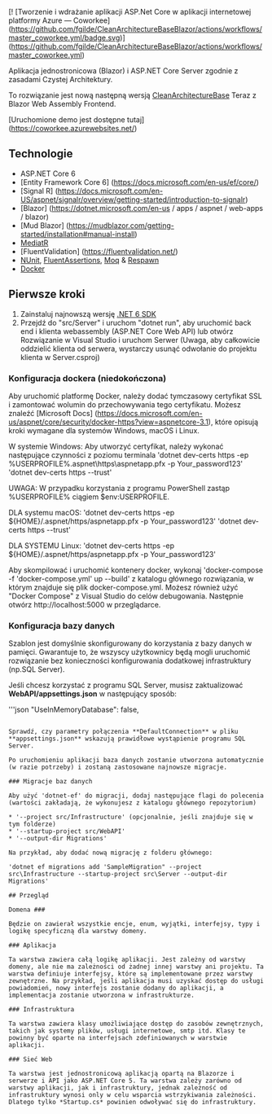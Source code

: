 [! [Tworzenie i wdrażanie aplikacji ASP.Net Core w aplikacji internetowej platformy Azure — Coworkee] (https://github.com/fgilde/CleanArchitectureBaseBlazor/actions/workflows/master_coworkee.yml/badge.svg)] (https://github.com/fgilde/CleanArchitectureBaseBlazor/actions/workflows/master_coworkee.yml)

Aplikacja jednostronicowa (Blazor) i ASP.NET Core Server zgodnie z zasadami Czystej Architektury. 
<br/>

To rozwiązanie jest nową następną wersją [CleanArchitectureBase](https://github.com/fgilde/CleanArchitectureBase) 
Teraz z Blazor Web Assembly Frontend.

[Uruchomione demo jest dostępne tutaj] (https://coworkee.azurewebsites.net/)

## Technologie

* ASP.NET Core 6
* [Entity Framework Core 6] (https://docs.microsoft.com/en-us/ef/core/)
* [Signal R] (https://docs.microsoft.com/en-US/aspnet/signalr/overview/getting-started/introduction-to-signalr)
* [Blazor] (https://dotnet.microsoft.com/en-us / apps / aspnet / web-apps / blazor)
* [Mud Blazor] (https://mudblazor.com/getting-started/installation#manual-install)
* [MediatR](https://github.com/jbogard/MediatR)
* [FluentValidation] (https://fluentvalidation.net/)
* [NUnit](https://nunit.org/), [FluentAssertions](https://fluentassertions.com/), [Moq](https://github.com/moq) & [Respawn](https://github.com/jbogard/Respawn)
* [Docker](https://www.docker.com/)

## Pierwsze kroki

1. Zainstaluj najnowszą wersję [.NET 6 SDK](https://dotnet.microsoft.com/download/dotnet/6.0)
2. Przejdź do "src/Server" i uruchom "dotnet run", aby uruchomić back end i klienta webassembly (ASP.NET Core Web API) lub otwórz Rozwiązanie w Visual Studio i uruchom Serwer
	(Uwaga, aby całkowicie oddzielić klienta od serwera, wystarczy usunąć odwołanie do projektu klienta w Server.csproj)

### Konfiguracja dockera (niedokończona)

Aby uruchomić platformę Docker, należy dodać tymczasowy certyfikat SSL i zamontować wolumin do przechowywania tego certyfikatu.
Możesz znaleźć [Microsoft Docs] (https://docs.microsoft.com/en-us/aspnet/core/security/docker-https?view=aspnetcore-3.1), które opisują kroki wymagane dla systemów Windows, macOS i Linux.

W systemie Windows:
Aby utworzyć certyfikat, należy wykonać następujące czynności z poziomu terminala
'dotnet dev-certs https -ep %USERPROFILE%\.aspnet\https\aspnetapp.pfx -p Your_password123'
'dotnet dev-certs https --trust'

UWAGA: W przypadku korzystania z programu PowerShell zastąp %USERPROFILE% ciągiem $env:USERPROFILE.

DLA systemu macOS:
'dotnet dev-certs https -ep ${HOME}/.aspnet/https/aspnetapp.pfx -p Your_password123'
'dotnet dev-certs https --trust'

DLA SYSTEMU Linux:
'dotnet dev-certs https -ep ${HOME}/.aspnet/https/aspnetapp.pfx -p Your_password123'

Aby skompilować i uruchomić kontenery docker, wykonaj 'docker-compose -f 'docker-compose.yml' up --build' z katalogu głównego rozwiązania, w którym znajduje się plik docker-compose.yml.  Możesz również użyć "Docker Compose" z Visual Studio do celów debugowania.
Następnie otwórz http://localhost:5000 w przeglądarce.

### Konfiguracja bazy danych

Szablon jest domyślnie skonfigurowany do korzystania z bazy danych w pamięci. Gwarantuje to, że wszyscy użytkownicy będą mogli uruchomić rozwiązanie bez konieczności konfigurowania dodatkowej infrastruktury (np.SQL Server).

Jeśli chcesz korzystać z programu SQL Server, musisz zaktualizować **WebAPI/appsettings.json** w następujący sposób:

'''json
  "UseInMemoryDatabase": false,
```

Sprawdź, czy parametry połączenia **DefaultConnection** w pliku **appsettings.json** wskazują prawidłowe wystąpienie programu SQL Server. 

Po uruchomieniu aplikacji baza danych zostanie utworzona automatycznie (w razie potrzeby) i zostaną zastosowane najnowsze migracje.

### Migracje baz danych

Aby użyć 'dotnet-ef' do migracji, dodaj następujące flagi do polecenia (wartości zakładają, że wykonujesz z katalogu głównego repozytorium)

* '--project src/Infrastructure' (opcjonalnie, jeśli znajduje się w tym folderze)
* '--startup-project src/WebAPI'
* '--output-dir Migrations'

Na przykład, aby dodać nową migrację z folderu głównego:

'dotnet ef migrations add 'SampleMigration" --project src\Infrastructure --startup-project src\Server --output-dir Migrations'

## Przegląd

Domena ###

Będzie on zawierał wszystkie encje, enum, wyjątki, interfejsy, typy i logikę specyficzną dla warstwy domeny.

### Aplikacja

Ta warstwa zawiera całą logikę aplikacji. Jest zależny od warstwy domeny, ale nie ma zależności od żadnej innej warstwy ani projektu. Ta warstwa definiuje interfejsy, które są implementowane przez warstwy zewnętrzne. Na przykład, jeśli aplikacja musi uzyskać dostęp do usługi powiadomień, nowy interfejs zostanie dodany do aplikacji, a implementacja zostanie utworzona w infrastrukturze.

### Infrastruktura

Ta warstwa zawiera klasy umożliwiające dostęp do zasobów zewnętrznych, takich jak systemy plików, usługi internetowe, smtp itd. Klasy te powinny być oparte na interfejsach zdefiniowanych w warstwie aplikacji.

### Sieć Web

Ta warstwa jest jednostronicową aplikacją opartą na Blazorze i serwerze i API jako ASP.NET Core 5. Ta warstwa zależy zarówno od warstwy aplikacji, jak i infrastruktury, jednak zależność od infrastruktury wynosi only w celu wsparcia wstrzykiwania zależności. Dlatego tylko *Startup.cs* powinien odwoływać się do infrastruktury.
